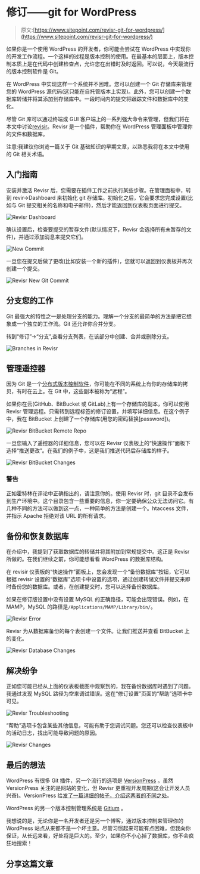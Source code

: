 # 修订——git for WordPress

> 原文:[https://www.sitepoint.com/revisr-git-for-wordpress/](https://www.sitepoint.com/revisr-git-for-wordpress/)

如果你是一个使用 WordPress 的开发者，你可能会尝试在 WordPress 中实现你的开发工作流程。一个这样的过程是版本控制的使用。在最基本的层面上，版本控制本质上是在代码中创建检查点，允许您在出错时及时返回。可以说，今天最流行的版本控制软件是 Git。

在 WordPress 中实现这样一个系统并不困难。您可以创建一个 Git 存储库来管理您的 WordPress 源代码(这只能在自托管版本上实现)。此外，您可以创建一个数据库转储并将其添加到存储库中。一段时间内的提交将跟踪文件和数据库中的变化。

尽管 Git 库可以通过终端或 GUI 客户端上的一系列强大命令来管理，但我们将在本文中讨论[revisir](https://wordpress.org/plugins/revisr/)。Revisr 是一个插件，帮助你在 WordPress 管理面板中管理你的文件和数据库。

注意:我建议你浏览一篇关于 Git 基础知识的早期文章，以熟悉我将在本文中使用的 Git 相关术语。

## 入门指南

安装并激活 Revisr 后，您需要在插件工作之前执行某些步骤。在管理面板中，转到 revir→Dashboard 来初始化 git 存储库。初始化之后，它会要求您完成设置(比如与 Git 提交相关的名称和电子邮件)，然后才能返回到仪表板页面进行提交。

![Revisr Dashboard](../Images/e4ea8ed30122fd26ffac5e0cd08e1172.png)

确认设置后，检查要提交的暂存文件(默认情况下，Revisr 会选择所有未暂存的文件)，并通过添加消息来提交它们。

![New Commit](../Images/063716883148a549cb482cee4d79055a.png)

一旦您在提交后做了更改(比如安装一个新的插件)，您就可以返回到仪表板并再次创建一个提交。

![Revisr New Git Commit](../Images/3da368e3eb8f4810f0fad0cd0e8a7608.png)

## 分支您的工作

Git 最强大的特性之一是处理分支的能力。理解一个分支的最简单的方法是把它想象成一个独立的工作流。Git 还允许你合并分支。

转到“修订”→“分支”,查看分支列表，在该部分中创建、合并或删除分支。

![Branches in Revisr](../Images/f953d3adef18a9a307edae1e4af13dd1.png)

## 管理遥控器

因为 Git 是一个[分布式版本控制软件](http://en.wikipedia.org/wiki/Distributed_revision_control)，你可能在不同的系统上有你的存储库的拷贝，有时在云上。在 Git 中，这些副本被称为“远程”。

如果你在云(GitHub、BitBucket 或 GitLab)上有一个存储库的副本，你可以使用 Revisr 管理远程。只需转到远程标签的修订设置，并填写详细信息。在这个例子中，我在 BitBucket 上创建了一个存储库(用您的密码替换[password])。

![Revisr BitBucket Remote Repo](../Images/51cbcc019ab7a6aae1fe3166e4dad0db.png)

一旦您输入了遥控器的详细信息，您可以在 Revisr 仪表板上的“快速操作”面板下选择“推送更改”。在我们的例子中，这是我们推送代码后存储库的样子。

![Revisr BitBucket Changes](../Images/1732c787cb746493ad49014f10519b9a.png)

### 警告

正如霍特林在评论中正确指出的，请注意你的。使用 Revisr 时，git 目录不会发布到生产环境中。这个目录包含一些重要的信息，你一定要确保公众无法访问它。有几种不同的方法可以做到这一点，一种简单的方法是创建一个。htaccess 文件，并指示 Apache 拒绝对该 URL 的所有请求。

## 备份和恢复数据库

在介绍中，我提到了获取数据库的转储并将其附加到常规提交中。这正是 Revisr 所做的。在我们继续之前，你可能想看看 WordPress 的数据库结构。

在 revisir 仪表板的“快速操作”面板上，您会发现一个“备份数据库”按钮，它可以根据 revisir 设置的“数据库”选项卡中设置的选项，通过创建转储文件并提交来即时备份您的数据库。或者，在创建提交时，您可以选择备份数据库。

如果在修订版设置中没有设置 MySQL 的正确路径，可能会出现错误。例如，在 MAMP，MySQL 的路径是`/Applications/MAMP/Library/bin/`。

![Revisr Error](../Images/8fc6b591a7260ef82b3de5f19a24f36e.png)

Revisr 为从数据库备份的每个表创建一个文件。让我们推送并查看 BitBucket 上的变化。

![Revisr Database Changes](../Images/2ab79da7fd479ca73c620e09a6239a5d.png)

## 解决纷争

正如您可能已经从上面的仪表板截图中观察到的，我在备份数据库时遇到了问题。我通过发现 MySQL 路径为空来调试错误。这在“修订设置”页面的“帮助”选项卡中可见。

![Revisr Troubleshooting](../Images/0e9a84f19f9c3805a72dd54a7f088065.png)

“帮助”选项卡包含某些其他信息，可能有助于您调试问题。您还可以检查仪表板中的活动日志，找出可能导致问题的原因。

![Revisr Changes](../Images/dd28852ada30a4b0797c162ffed46913.png)

## 最后的想法

WordPress 有很多 Git 插件，另一个流行的选项是 [VersionPress](https://www.sitepoint.com/versionpress-version-control-comes-to-wordpress/) 。虽然 VersionPress 关注的是网站的变化，但 Revisr 更重视开发周期(这会让开发人员兴奋)。VersionPress 给[发了一篇详细的帖子，介绍这两者的不同之处](http://blog.versionpress.net/2015/01/versionpress-vs-revisr/)。

WordPress 的另一个版本控制管理系统是 [Gitium](http://www.presslabs.com/gitium/) 。

我想说的是，无论你是一名开发者还是另一个博客，通过版本控制来管理你的 WordPress 站点从来都不是一个坏主意。尽管习惯起来可能有点困难，但我向你保证，从长远来看，好处将是巨大的。至少，如果你不小心掉了数据库，你不会疯狂地搜索！

## 分享这篇文章